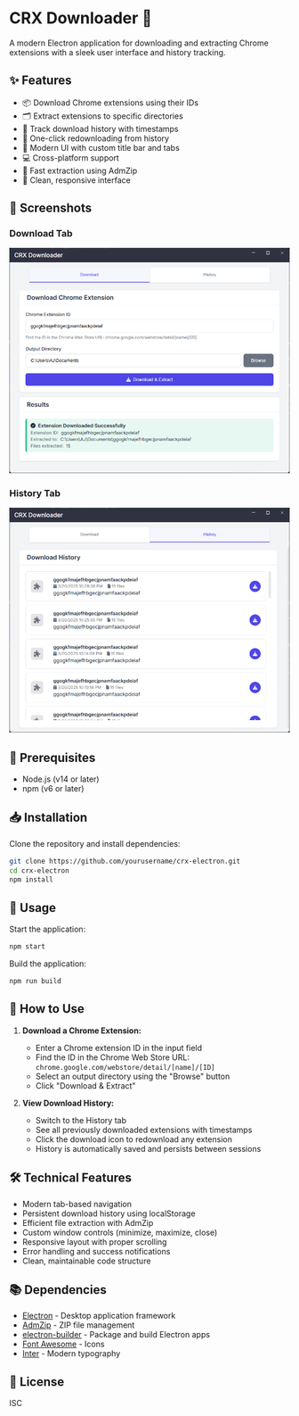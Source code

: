 # CRX Downloader 🔽

A modern Electron application for downloading and extracting Chrome extensions with a sleek user interface and history tracking.

## ✨ Features

- 📦 Download Chrome extensions using their IDs
- 🗂️ Extract extensions to specific directories
- 📝 Track download history with timestamps
- 🔄 One-click redownloading from history
- 🎨 Modern UI with custom title bar and tabs
- 💻 Cross-platform support
- 🚀 Fast extraction using AdmZip
- 🎯 Clean, responsive interface

## 📸 Screenshots

### Download Tab
![Download Tab](./ss/crx_download.png)

### History Tab
![History Tab](./ss/crx_history.png)

## 🔧 Prerequisites

- Node.js (v14 or later)
- npm (v6 or later)

## 📥 Installation

Clone the repository and install dependencies:

```bash
git clone https://github.com/yourusername/crx-electron.git
cd crx-electron
npm install
```

## 🚀 Usage

Start the application:

```bash
npm start
```

Build the application:

```bash
npm run build
```

## 📖 How to Use

1. **Download a Chrome Extension:**
   - Enter a Chrome extension ID in the input field
   - Find the ID in the Chrome Web Store URL: `chrome.google.com/webstore/detail/[name]/[ID]`
   - Select an output directory using the "Browse" button
   - Click "Download & Extract"

2. **View Download History:**
   - Switch to the History tab
   - See all previously downloaded extensions with timestamps
   - Click the download icon to redownload any extension
   - History is automatically saved and persists between sessions

## 🛠️ Technical Features

- Modern tab-based navigation
- Persistent download history using localStorage
- Efficient file extraction with AdmZip
- Custom window controls (minimize, maximize, close)
- Responsive layout with proper scrolling
- Error handling and success notifications
- Clean, maintainable code structure

## 📚 Dependencies

- [Electron](https://www.electronjs.org/) - Desktop application framework
- [AdmZip](https://www.npmjs.com/package/adm-zip) - ZIP file management
- [electron-builder](https://www.electron.build/) - Package and build Electron apps
- [Font Awesome](https://fontawesome.com/) - Icons
- [Inter](https://fonts.google.com/specimen/Inter) - Modern typography

## 📄 License

ISC
